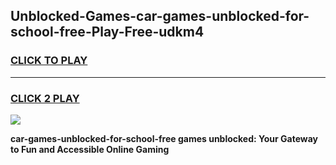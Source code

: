 
## Unblocked-Games-car-games-unblocked-for-school-free-Play-Free-udkm4
<h3>
<a href="https://premium76.site?title=car-games-unblocked-for-school-free&ref=10A">CLICK TO PLAY</a></h3>
<hr>

<h3>
<a href="https://premium76.site?title=car-games-unblocked-for-school-free&ref=10A">CLICK 2 PLAY</a>
  
</h3>

<a href="https://premium76.site?title=car-games-unblocked-for-school-free&ref=10A"><img src="https://clearcache.store/games.png"></a>


**car-games-unblocked-for-school-free games unblocked: Your Gateway to Fun and Accessible Online Gaming**
